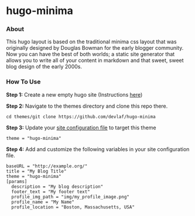 # hugo-minima

### About
This hugo layout is based on the traditional minima css layout that was originally designed by Douglas Bowman for the early blogger community.  Now you can have the best of both worlds; a static site generator that allows you to write all of your content in markdown and that sweet, sweet blog design of the early 2000s.

### How To Use
**Step 1:** 
Create a new empty hugo site (Instructions [here](https://gohugo.io/commands/hugo_new_site/))

**Step 2:** Navigate to the themes directory and clone this repo there.
```
cd themes/git clone https://github.com/devlaf/hugo-minima
```

**Step 3:** Update your [site configuration file](https://gohugo.io/getting-started/configuration/) to target this theme
```
theme = "hugo-minima"
```

**Step 4:** Add and customize the following variables in your site configuration file.
```
baseURL = "http://example.org/"
title = "My Blog Title"
theme = "hugo-minima"
[params]
  description = "My blog description"
  footer_text = "My footer text"
  profile_img_path = "img/my_profile_image.png"
  profile_name = "My Name"
  profile_location = "Boston, Massachusetts, USA"
```
